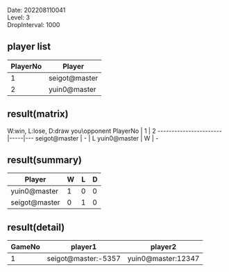 Date: 202208110041  
Level: 3  
DropInterval: 1000  
## player list
PlayerNo  |  Player
----------|---------------
1         |  seigot@master
2         |  yuin0@master
## result(matrix)
W:win, L:lose, D:draw
you\opponent PlayerNo  |  1  |  2
-----------------------|-----|---
seigot@master          |  -  |  L
yuin0@master           |  W  |  -
## result(summary)
Player         |  W  |  L  |  D
---------------|-----|-----|---
yuin0@master   |  1  |  0  |  0
seigot@master  |  0  |  1  |  0
## result(detail)
GameNo  |  player1              |  player2
--------|-----------------------|--------------------
1       |  seigot@master:-5357  |  yuin0@master:12347
